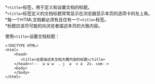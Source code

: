 
*`<title>`标签，用于定义和设置文档的标题。    
*`<title>`标签定义的文档标题常常显示在浏览器显示本页的选项卡的左上角。      
*每一个HTML文档都必须有且仅有一个`<title>`标签。         
*标题应该尽可能的向浏览者描述本页的大致内容。        

使用`<title>`设置文档标题：

    <!DOCTYPE HTML>
    <html>
        <head>
           <title>这是描述本文档大概内容的标题</title>
        </head><!--  w w w  . j  a  v a  2s. com-->
        <body>
        </body>
    </html>


